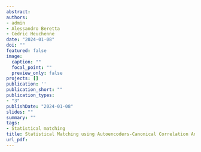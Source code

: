 ```yaml
---
abstract:
authors:
- admin
- Alessandro Beretta
- Cédric Heuchenne 
date: "2024-01-08"
doi: ""
featured: false
image:
  caption: ""
  focal_point: ""
  preview_only: false
projects: []
publication: ''
publication_short: ""
publication_types:
- "3"
publishDate: "2024-01-08"
slides: ""
summary: ""
tags:
- Statistical matching
title: Statistical Matching using Autoencoders-Canonical Correlation Analysis, Kernel Canonical Correlation Analysis and Multi-output Multilayer Perceptron
url_pdf: 
---
```



